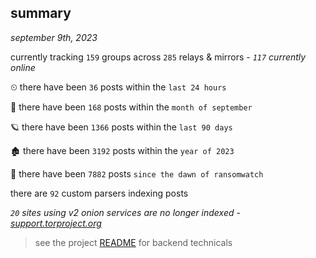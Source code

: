 
## summary
_september 9th, 2023_

currently tracking `159` groups across `285` relays & mirrors - _`117` currently online_

⏲ there have been `36` posts within the `last 24 hours`

🦈 there have been `168` posts within the `month of september`

🪐 there have been `1366` posts within the `last 90 days`

🏚 there have been `3192` posts within the `year of 2023`

🦕 there have been `7882` posts `since the dawn of ransomwatch`

there are `92` custom parsers indexing posts

_`20` sites using v2 onion services are no longer indexed - [support.torproject.org](https://support.torproject.org/onionservices/v2-deprecation/)_

> see the project [README](https://github.com/joshhighet/ransomwatch#ransomwatch--) for backend technicals
